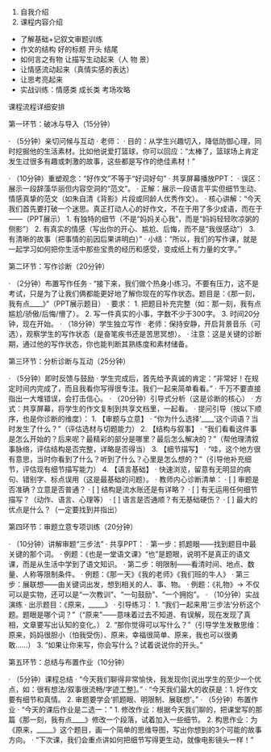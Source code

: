 1. 自我介绍
2. 课程内容介绍
- 了解基础+记叙文审题训练
- 作文的结构 好的标题 开头 结尾
-  如何言之有物 让描写生动起来（人 物 景）
- 让情感流动起来（真情实感的表达）
- 让思考亮起来
- 实战训练：情感类 成长类 考场攻略


课程流程详细安排

第一环节：破冰与导入（15分钟）

· （5分钟）亲切问候与互动
  · 老师：
  · 目的：从学生兴趣切入，降低防御心理，同时挖掘他的生活素材。比如他说爱打篮球，你可以回应：“太棒了，篮球场上肯定发生过很多有趣或刺激的故事，这些都是写作的绝佳素材！”
  
· （10分钟）重塑观念：“好作文”不等于“好词好句”
  · 共享屏幕播放PPT：
    · 误区：展示一段辞藻华丽但内容空洞的“范文”。
    · 正解：展示一段语言平实但细节生动、情感真挚的范文（如朱自清《背影》片段或同龄人优秀作文）。
  · 核心讲解：“今天我们首先要打破一个迷思。真正打动人心的好作文，不在于用了多少成语，而在于——（PPT展示）
    1. 有独特的细节（不是“妈妈关心我”，而是“妈妈轻轻吹凉粥的侧影”）
    2. 有真实的情感（写出你的开心、尴尬、后悔，而不是“我很感动”）
    3. 有清晰的故事（把事情的前因后果讲明白）”
  · 小结：“所以，我们的写作课，就是一起学习如何把你生活中那些宝贵的经历和感受，变成纸上有力量的文字。”

第二环节：写作诊断（20分钟）

· （2分钟）布置写作任务
  · “接下来，我们做个热身小练习。不要有压力，这不是考试，只是为了让我们俩都能更好地了解你现在的写作状态。题目是：《那一刻，我有点____》”（PPT展示题目）
  · 要求：
    1. 把题目补充完整（如：那一刻，我有点尴尬/骄傲/后悔/懵了）。
    2. 写一件真实的小事，字数不少于300字。
    3. 时间20分钟，现在开始。
· （18分钟）学生独立写作
  · 老师：保持安静，开启背景音乐（可选），观察学生的写作状态（是奋笔疾书还是苦思冥想）。
  · 注意：这是关键的诊断期，通过他的写作状态，你也能判断其熟练度和素材储备。

第三环节：分析诊断与互动（25分钟）

· （5分钟）即时反馈与鼓励
  · 学生完成后，首先给予真诚的肯定：“非常好！在规定时间内完成了，而且我看你写得很专注。我们一起来简单看看。”
  · 千万不要直接指出一大堆错误，会打击信心。
· （20分钟）引导式分析（这是诊断的核心）
  · 方式：共享屏幕，将学生的作文复制到共享文档里，一起看。
  · 提问引导（按以下顺序，也是你诊断的维度）：
    1. 【审题与立意】
       · “你为什么选择‘____’这个词语？当时发生了什么？”（评估选材与切题能力）
    2. 【结构与叙事】
       · “我们看看这件事是怎么开始的？后来呢？最精彩的部分是哪里？最后怎么解决的？”（帮他理清叙事脉络，评估结构是否完整，详略是否得当）
    3. 【细节描写】
       · “哇，这个地方很有意思，当时你看到了什么？听到了什么？心里是怎么想的？”（引导他补充细节，评估现有细节描写能力）
    4. 【语言基础】
       · 快速浏览，留意有无明显的病句、错别字、标点误用（这是最基础的问题）。
  · 教师内心诊断清单：
    · [ ] 审题是否准确？立意是否普通？
    · [ ] 结构是流水账还是有详略？
    · [ ] 有无运用任何细节描写？（动作、语言、心理等）
    · [ ] 语言是否通顺？有无基础硬伤？
    · [ ] 最大的优点是什么？（一定要找到并指出）

第四环节：审题立意专项训练（20分钟）

· （10分钟）讲解审题“三步法”
  · 共享PPT：
    · 第一步：抓题眼——找到题目中最关键的那个词。
      · 例题：《也是一堂语文课》“也”是题眼，说明不是真正的语文课，而是从生活中学到了语文知识。
    · 第二步：明限制——看清时间、地点、数量、人称等限制条件。
      · 例题：《那一天》《我的老师》《我们班的牛人》
    · 第三步：展联想——由关键词出发，想到相关的人、事、物。
      · 例题：《礼物》→ 不仅可以是实物，还可以是“一次教训”、“一句鼓励”、“一个拥抱”。
· （10分钟）实战演练
  · 出示题目：《原来，_____》
  · 引导练习：
    1. “我们一起来用‘三步法’分析这个题。题眼是哪个词？”（“原来”——意味着过去不知道、有误解，现在发现了真相，文章要写出认知的变化。）
    2. “那你觉得可以写什么？”（引导学生发散思维：原来，妈妈很胆小（怕我受伤）、原来，幸福很简单、原来，我也可以很勇敢……）
    3. “如果让你来写，你会写什么？试着说说你的开头。”

第五环节：总结与布置作业（10分钟）

· （5分钟）课程总结
  · “今天我们聊得非常愉快，我发现你[说出学生的至少一个优点，如：很有想法/叙事很流畅/字迹工整]。”
  · “今天我们最大的收获是：1. 好作文要有细节和真情。 2. 审题要学会‘抓题眼、明限制、展联想’。”
· （5分钟）布置作业
  · “今天的课后作业是二选一：”
    1. 修改作业：根据今天我们聊的，把课堂写的那篇《那一刻，我有点____》修改一个段落，试着加入一些细节。
    2. 构思作业：为《原来，_____》这个题目，画一个简单的思维导图，写出你想到的3个可能的故事方向。
  · “下次课，我们会重点讲如何把细节写得更生动，就像电影镜头一样！”



